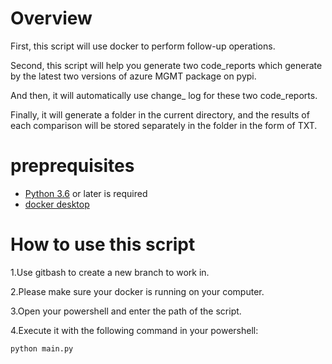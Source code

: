 # Overview
First, this script will use docker to perform follow-up operations. 

Second, this script will help you generate two code_reports which generate by the latest two versions of azure MGMT package on pypi.

And then, it will automatically use change_ log for these two code_reports.

Finally, it will generate a folder in the current directory, and the results of each comparison will be stored separately in the folder in the form of TXT.

# preprequisites
- [Python 3.6](https://www.python.org/downloads/windows/) or later is required
- [docker desktop](https://www.docker.com/get-started/)

# How to use this script
1.Use gitbash to create a new branch to work in.

2.Please make sure your docker is running on your computer.

3.Open your powershell and enter the path of the script.

4.Execute it with the following command in your powershell:
```
python main.py
```
